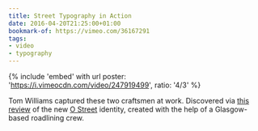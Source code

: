 ```yaml
---
title: Street Typography in Action
date: 2016-04-20T21:25:00+01:00
bookmark-of: https://vimeo.com/36167291
tags:
- video
- typography
---
```

{% include 'embed' with url
  poster: 'https://i.vimeocdn.com/video/247919499',
  ratio: '4/3'
%}

Tom Williams captured these two craftsmen at work. Discovered via [this review][1] of the new [O Street][2] identity, created with the help of a Glasgow-based roadlining crew.

[1]: https://www.underconsideration.com/brandnew/archives/new_logo_and_identity_by_and_for_o_street.php
[2]: https://www.ostreet.co.uk
